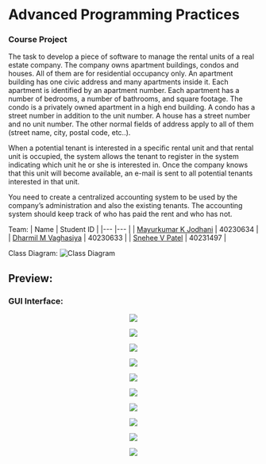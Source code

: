 # Advanced Programming Practices

### Course Project

The task to develop a piece of software to manage the rental units of a real estate
company. The company owns apartment buildings, condos and houses. All of them are for residential
occupancy only. An apartment building has one civic address and many apartments inside it. Each
apartment is identified by an apartment number. Each apartment has a number of bedrooms, a number
of bathrooms, and square footage. The condo is a privately owned apartment in a high end building. A
condo has a street number in addition to the unit number. A house has a street number and no unit
number. The other normal fields of address apply to all of them (street name, city, postal code, etc..).

When a potential tenant is interested in a specific rental unit and that rental unit is occupied, the system
allows the tenant to register in the system indicating which unit he or she is interested in. Once the
company knows that this unit will become available, an e-mail is sent to all potential tenants interested
in that unit.

You need to create a centralized accounting system to be used by the company’s administration and
also the existing tenants. The accounting system should keep track of who has paid the rent and who
has not.

Team:
| Name | Student ID |
|--- |--- |
| [Mayurkumar K Jodhani](https://github.com/mkjodhani) | 40230634 |
| [Dharmil M Vaghasiya](https://github.com/dharmil3675) | 40230633 |
| [Snehee V Patel](https://github.com/Snehee2901) | 40231497 |

Class Diagram:
![Class Diagram](/assets/images/image-002.jpg)

## Preview:

### GUI Interface:

<p align="center">
  <img src="assets/images/image-003.png"/>
  </p>
<p align="center">
  <img src="assets/images/image-004.png"/>
  </p>
<p align="center">
  <img src="assets/images/image-005.png"/>
  </p>
<p align="center">
  <img src="assets/images/image-006.png"/>
</p>
<p align="center">
  <img src="assets/images/image-011.png"/>
  </p>
<p align="center">
  <img src="assets/images/image-014.png"/>
  </p>
<p align="center">
  <img src="assets/images/image-018.png"/>
  </p>
<p align="center">
  <img src="assets/images/image-019.png"/>
  </p>
<p align="center">
  <img src="assets/images/image-020.png"/>
  </p>
<p align="center">
  <img src="assets/images/image-021.png"/>
  </p>
